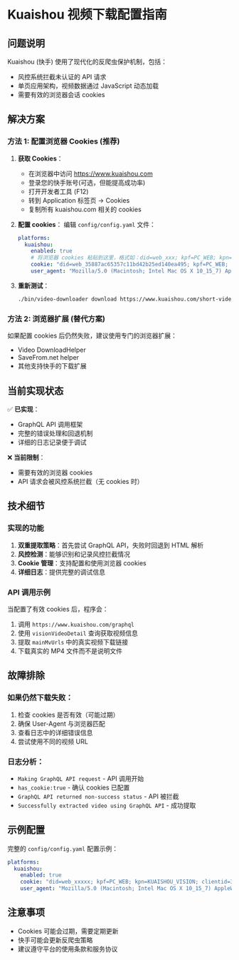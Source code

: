 # Kuaishou 视频下载配置指南

## 问题说明

Kuaishou (快手) 使用了现代化的反爬虫保护机制，包括：
- 风控系统拦截未认证的 API 请求
- 单页应用架构，视频数据通过 JavaScript 动态加载
- 需要有效的浏览器会话 cookies

## 解决方案

### 方法 1: 配置浏览器 Cookies (推荐)

1. **获取 Cookies**：
   - 在浏览器中访问 https://www.kuaishou.com
   - 登录您的快手账号(可选，但能提高成功率)
   - 打开开发者工具 (F12)
   - 转到 Application 标签页 -> Cookies
   - 复制所有 kuaishou.com 相关的 cookies

2. **配置 cookies**：
   编辑 `config/config.yaml` 文件：
   ```yaml
   platforms:
     kuaishou:
       enabled: true
       # 将浏览器 cookies 粘贴到这里，格式如：did=web_xxx; kpf=PC_WEB; kpn=KUAISHOU_VISION
       cookie: "did=web_35887ac65357c11bd42b25ed140ea495; kpf=PC_WEB; kpn=KUAISHOU_VISION; clientid=3"
       user_agent: "Mozilla/5.0 (Macintosh; Intel Mac OS X 10_15_7) AppleWebKit/537.36 (KHTML, like Gecko) Chrome/120.0.0.0 Safari/537.36"
   ```

3. **重新测试**：
   ```bash
   ./bin/video-downloader download https://www.kuaishou.com/short-video/3xevd5h94x9qzqi
   ```

### 方法 2: 浏览器扩展 (替代方案)

如果配置 cookies 后仍然失败，建议使用专门的浏览器扩展：
- Video DownloadHelper
- SaveFrom.net helper
- 其他支持快手的下载扩展

## 当前实现状态

✅ **已实现**：
- GraphQL API 调用框架
- 完整的错误处理和回退机制
- 详细的日志记录便于调试

❌ **当前限制**：
- 需要有效的浏览器 cookies
- API 请求会被风控系统拦截（无 cookies 时）

## 技术细节

### 实现的功能
1. **双重提取策略**：首先尝试 GraphQL API，失败时回退到 HTML 解析
2. **风控检测**：能够识别和记录风控拦截情况
3. **Cookie 管理**：支持配置和使用浏览器 cookies
4. **详细日志**：提供完整的调试信息

### API 调用示例
当配置了有效 cookies 后，程序会：
1. 调用 `https://www.kuaishou.com/graphql`
2. 使用 `visionVideoDetail` 查询获取视频信息
3. 提取 `mainMvUrls` 中的真实视频下载链接
4. 下载真实的 MP4 文件而不是说明文件

## 故障排除

### 如果仍然下载失败：
1. 检查 cookies 是否有效（可能过期）
2. 确保 User-Agent 与浏览器匹配
3. 查看日志中的详细错误信息
4. 尝试使用不同的视频 URL

### 日志分析：
- `Making GraphQL API request` - API 调用开始
- `has_cookie:true` - 确认 cookies 已配置
- `GraphQL API returned non-success status` - API 被拦截
- `Successfully extracted video using GraphQL API` - 成功提取

## 示例配置

完整的 `config/config.yaml` 配置示例：
```yaml
platforms:
  kuaishou:
    enabled: true
    cookie: "did=web_xxxxx; kpf=PC_WEB; kpn=KUAISHOU_VISION; clientid=3; kuaishou.server.web_st=xxxxx"
    user_agent: "Mozilla/5.0 (Macintosh; Intel Mac OS X 10_15_7) AppleWebKit/537.36 (KHTML, like Gecko) Chrome/120.0.0.0 Safari/537.36"
```

## 注意事项

- Cookies 可能会过期，需要定期更新
- 快手可能会更新反爬虫策略
- 建议遵守平台的使用条款和服务协议